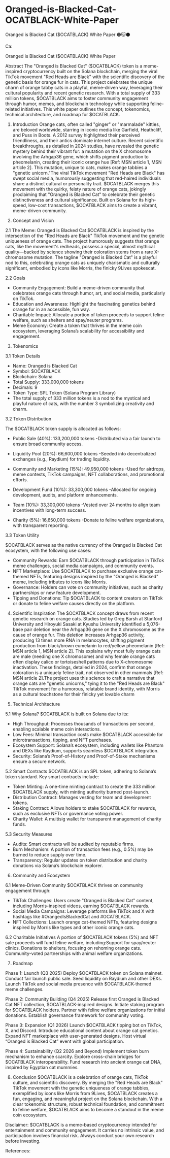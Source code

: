 # Oranged-is-Blacked-Cat-OCATBLACK-White-Paper
Oranged is Blacked Cat ($OCATBLACK) White Paper  🟠🐱⚫️

Ca:

Oranged is Blacked Cat ($OCATBLACK) White Paper

Abstract
The "Oranged is Blacked Cat" ($OCATBLACK) token is a meme-inspired cryptocurrency built on the Solana blockchain, merging the viral TikTok movement "Red Heads are Black" with the scientific discovery of the genetic basis for orange fur in cats. This project celebrates the unique charm of orange tabby cats in a playful, meme-driven way, leveraging their cultural popularity and recent genetic research. With a total supply of 333 million tokens, $OCATBLACK aims to foster community engagement through humor, memes, and blockchain technology while supporting feline-related initiatives. This white paper outlines the concept, tokenomics, technical architecture, and roadmap for $OCATBLACK.

1. Introduction
Orange cats, often called "ginger" or "marmalade" kitties, are beloved worldwide, starring in iconic media like Garfield, Heathcliff, and Puss in Boots. A 2012 survey highlighted their perceived friendliness, and their antics dominate internet culture. Recent scientific breakthroughs, as detailed in 2024 studies, have revealed the genetic mystery behind their vibrant fur: a mutation on the X chromosome involving the Arhgap36 gene, which shifts pigment production to pheomelanin, creating their iconic orange hue [Ref: MSN article 1, MSN article 2]. This mutation, unique to cats, makes orange tabbies a "genetic unicorn."The viral TikTok movement "Red Heads are Black" has swept social media, humorously suggesting that red-haired individuals share a distinct cultural or personality trait. $OCATBLACK merges this movement with the quirky, feisty nature of orange cats, jokingly proclaiming that "Oranged is Blacked Cat" to celebrate their genetic distinctiveness and cultural significance. Built on Solana for its high-speed, low-cost transactions, $OCATBLACK aims to create a vibrant, meme-driven community.

2. Concept and Vision
   
2.1 The Meme:
Oranged is Blacked Cat
$OCATBLACK is inspired by the intersection of the "Red Heads are Black" TikTok movement and the genetic uniqueness of orange cats. The project humorously suggests that orange cats, like the movement's redheads, possess a special, almost mythical quality—backed by science showing their coloration stems from a rare X-chromosome mutation. The tagline "Oranged is Blacked Cat" is a playful nod to this, celebrating orange cats as uniquely charismatic and culturally significant, embodied by icons like Morris, the finicky 9Lives spokescat.

2.2 Goals
* Community Engagement: Build a meme-driven community that celebrates orange cats through humor, art, and social media, particularly on TikTok.
* Education and Awareness: Highlight the fascinating genetics behind orange fur in an accessible, fun way.
* Charitable Impact: Allocate a portion of token proceeds to support feline welfare, such as shelters and spay/neuter programs.
* Meme Economy: Create a token that thrives in the meme coin ecosystem, leveraging Solana’s scalability for accessibility and engagement.

3. Tokenomics

3.1 Token Details
* Name: Oranged is Blacked Cat
* Symbol: $OCATBLACK
* Blockchain: Solana
* Total Supply: 333,000,000 tokens
* Decimals: 9
* Token Type: SPL Token (Solana Program Library)
* The total supply of 333 million tokens is a nod to the mystical and playful nature of cats, with the number 3 symbolizing creativity and charm.

3.2 Token Distribution

The $OCATBLACK token supply is allocated as follows:

* Public Sale (40%): 133,200,000 tokens
  -Distributed via a fair launch to ensure broad community access.

* Liquidity Pool (20%): 66,600,000 tokens
-Seeded into decentralized exchanges (e.g., Raydium) for trading liquidity.

* Community and Marketing (15%): 49,950,000 tokens
-Used for airdrops, meme contests, TikTok campaigns, NFT collaborations, and promotional efforts.

* Development Fund (10%): 33,300,000 tokens
-Allocated for ongoing development, audits, and platform enhancements.

* Team (10%): 33,300,000 tokens
-Vested over 24 months to align team incentives with long-term success.

* Charity (5%): 16,650,000 tokens
-Donate to feline welfare organizations, with transparent reporting.

3.3 Token Utility

$OCATBLACK serves as the native currency of the Oranged is Blacked Cat ecosystem, with the following use cases:
* Community Rewards: Earn $OCATBLACK through participation in TikTok meme challenges, social media campaigns, and community events.
* NFT Marketplace: Use $OCATBLACK to purchase exclusive orange cat-themed NFTs, featuring designs inspired by the "Oranged is Blacked" meme, including tributes to icons like Morris.
* Governance: Holders can vote on community initiatives, such as charity partnerships or new feature development.
* Tipping and Donations: Tip $OCATBLACK to content creators on TikTok or donate to feline welfare causes directly on the platform.

4. Scientific Inspiration
The $OCATBLACK concept draws from recent genetic research on orange cats. Studies led by Greg Barsh at Stanford University and Hiroyuki Sasaki at Kyushu University identified a 5,076-base pair deletion near the Arhgap36 gene on the X chromosome as the cause of orange fur. This deletion increases Arhgap36 activity, producing 13 times more RNA in melanocytes, shifting pigment production from black/brown eumelanin to red/yellow pheomelanin [Ref: MSN article 1, MSN article 2]. This explains why most fully orange cats are male (needing one X chromosome) and why female orange cats often display calico or tortoiseshell patterns due to X-chromosome inactivation. These findings, detailed in 2024, confirm that orange coloration is a uniquely feline trait, not observed in other mammals [Ref: MSN article 2].The project uses this science to craft a narrative that orange cats are "genetic unicorns," tying it to the "Red Heads are Black" TikTok movement for a humorous, relatable brand identity, with Morris as a cultural touchstone for their finicky yet lovable charm

5. Technical Architecture

5.1 Why Solana?
$OCATBLACK is built on Solana due to its:
* High Throughput: Processes thousands of transactions per second, enabling scalable meme coin interactions.
* Low Fees: Minimal transaction costs make $OCATBLACK accessible for microtransactions, tipping, and NFT purchases.
* Ecosystem Support: Solana’s ecosystem, including wallets like Phantom and DEXs like Raydium, supports seamless $OCATBLACK integration.
* Security: Solana’s Proof-of-History and Proof-of-Stake mechanisms ensure a secure network.

5.2 Smart Contracts
$OCATBLACK is an SPL token, adhering to Solana’s token standard. Key smart contracts include:
* Token Minting: A one-time minting contract to create the 333 million $OCATBLACK supply, with minting authority burned post-launch.
* Distribution Contract: Manages vesting for team and development tokens.
* Staking Contract: Allows holders to stake $OCATBLACK for rewards, such as exclusive NFTs or governance voting power.
* Charity Wallet: A multisig wallet for transparent management of charity funds.

5.3 Security Measures
* Audits: Smart contracts will be audited by reputable firms.
* Burn Mechanism: A portion of transaction fees (e.g., 0.5%) may be burned to reduce supply over time.
* Transparency: Regular updates on token distribution and charity donations via Solana’s blockchain explorer.

6. Community and Ecosystem

6.1 Meme-Driven Community
$OCATBLACK thrives on community engagement through:
* TikTok Challenges: Users create "Oranged is Blacked Cat" content, including Morris-inspired videos, earning $OCATBLACK rewards.
* Social Media Campaigns: Leverage platforms like TikTok and X with hashtags like #OrangedIsBlackedCat and #OCATBLACK.
* NFT Collections: Launch orange cat-themed NFTs, featuring designs inspired by Morris like types and other iconic orange cats.

6.2 Charitable Initiatives
A portion of $OCATBLACK tokens (5%) and NFT sale proceeds will fund feline welfare, including:Support for spay/neuter clinics.
Donations to shelters, focusing on rehoming orange cats.
Community-voted partnerships with animal welfare organizations.

7. Roadmap

Phase 1: Launch (Q3 2025)
Deploy $OCATBLACK token on Solana mainnet.
Conduct fair launch public sale.
Seed liquidity on Raydium and other DEXs.
Launch TikTok and social media presence with $OCATBLACK-themed meme challenges.

Phase 2: Community Building (Q4 2025)
Release first Oranged is Blacked Cat NFT collection, $OCATBLACK-inspired designs.
Initiate staking program for $OCATBLACK holders.
Partner with feline welfare organizations for initial donations.
Establish governance framework for community voting.

Phase 3: Expansion (Q1 2026)
Launch $OCATBLACK tipping bot on TikTok, X, and Discord.
Introduce educational content about orange cat genetics.
Expand NFT marketplace with user-generated designs.
Host virtual “Oranged is Blacked Cat” event with global participation.

Phase 4: Sustainability (Q2 2026 and Beyond)
Implement token burn mechanism to enhance scarcity.
Explore cross-chain bridges for $OCATBLACK interoperability.
Fund research into ancient orange cat DNA, inspired by Egyptian cat mummies.

8. Conclusion
$OCATBLACK is a celebration of orange cats, TikTok culture, and scientific discovery. By merging the "Red Heads are Black" TikTok movement with the genetic uniqueness of orange tabbies, exemplified by icons like Morris from 9Lives, $OCATBLACK creates a fun, engaging, and meaningful project on the Solana blockchain. With a clear tokenomic structure, robust technical foundation, and commitment to feline welfare, $OCATBLACK aims to become a standout in the meme coin ecosystem.

Disclaimer: $OCATBLACK is a meme-based cryptocurrency intended for entertainment and community engagement. It carries no intrinsic value, and participation involves financial risk. Always conduct your own research before investing.

References:








